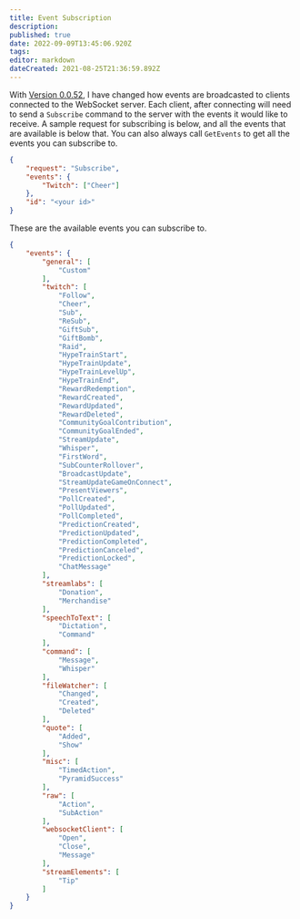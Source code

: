 ```yaml
---
title: Event Subscription
description: 
published: true
date: 2022-09-09T13:45:06.920Z
tags: 
editor: markdown
dateCreated: 2021-08-25T21:36:59.892Z
---
```


With [Version 0.0.52](/en/Changelogs/Archives/Version-0052), I have changed how events are broadcasted to clients connected to the WebSocket server.  Each client, after connecting will need to send a `Subscribe` command to the server with the events it would like to receive.  A sample request for subscribing is below, and all the events that are available is below that.  You can also always call `GetEvents` to get all the events you can subscribe to.

```json
{
    "request": "Subscribe",
    "events": {
        "Twitch": ["Cheer"]
    },
    "id": "<your id>"
}
```

These are the available events you can subscribe to.
```json
{
    "events": {
        "general": [
            "Custom"
        ],
        "twitch": [
            "Follow",
            "Cheer",
            "Sub",
            "ReSub",
            "GiftSub",
            "GiftBomb",
            "Raid",
            "HypeTrainStart",
            "HypeTrainUpdate",
            "HypeTrainLevelUp",
            "HypeTrainEnd",
            "RewardRedemption",
            "RewardCreated",
            "RewardUpdated",
            "RewardDeleted",
            "CommunityGoalContribution",
            "CommunityGoalEnded",
            "StreamUpdate",
            "Whisper",
            "FirstWord",
            "SubCounterRollover",
            "BroadcastUpdate",
            "StreamUpdateGameOnConnect",
            "PresentViewers",
            "PollCreated",
            "PollUpdated",
            "PollCompleted",
            "PredictionCreated",
            "PredictionUpdated",
            "PredictionCompleted",
            "PredictionCanceled",
            "PredictionLocked",
            "ChatMessage"
        ],
        "streamlabs": [
            "Donation",
            "Merchandise"
        ],
        "speechToText": [
            "Dictation",
            "Command"
        ],
        "command": [
            "Message",
            "Whisper"
        ],
        "fileWatcher": [
            "Changed",
            "Created",
            "Deleted"
        ],
        "quote": [
            "Added",
            "Show"
        ],
        "misc": [
            "TimedAction",
            "PyramidSuccess"
        ],
        "raw": [
            "Action",
            "SubAction"
        ],
        "websocketClient": [
            "Open",
            "Close",
            "Message"
        ],
        "streamElements": [
            "Tip"
        ]
    }
}
```